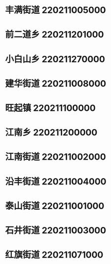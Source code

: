 # 丰满街道 220211005000
# 前二道乡 220211201000
# 小白山乡 220211270000
# 建华街道 220211008000
# 旺起镇 220211100000
# 江南乡 220211200000
# 江南街道 220211002000
# 沿丰街道 220211004000
# 泰山街道 220211001000
# 石井街道 220211003000
# 红旗街道 220211071000
